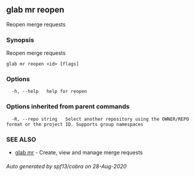 ## glab mr reopen

Reopen merge requests

### Synopsis

Reopen merge requests

```
glab mr reopen <id> [flags]
```

### Options

```
  -h, --help   help for reopen
```

### Options inherited from parent commands

```
  -R, --repo string   Select another repository using the OWNER/REPO format or the project ID. Supports group namespaces
```

### SEE ALSO

* [glab mr](glab_mr.md)	 - Create, view and manage merge requests

###### Auto generated by spf13/cobra on 28-Aug-2020
